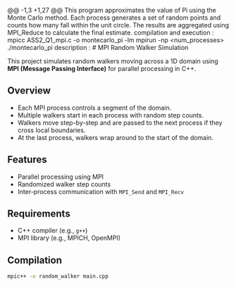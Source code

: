 @@ -1,3 +1,27 @@
 This program approximates the value of Pi using the Monte Carlo method. Each process generates a set of random points and counts how many fall within the unit circle. The results are aggregated using MPI_Reduce to calculate the final estimate.
 compilation and execution : mpicc ASS2_Q1_mpi.c -o montecarlo_pi -lm
                             mpirun -np <num_processes> ./montecarlo_pi 
 description : # MPI Random Walker Simulation
 
 This project simulates random walkers moving across a 1D domain using **MPI (Message Passing Interface)** for parallel processing in C++.
 
 ## Overview
 
 - Each MPI process controls a segment of the domain.
 - Multiple walkers start in each process with random step counts.
 - Walkers move step-by-step and are passed to the next process if they cross local boundaries.
 - At the last process, walkers wrap around to the start of the domain.
 
 ## Features
 
 - Parallel processing using MPI
 - Randomized walker step counts
 - Inter-process communication with `MPI_Send` and `MPI_Recv`
 
 ## Requirements
 
 - C++ compiler (e.g., `g++`)
 - MPI library (e.g., MPICH, OpenMPI)
 
 ## Compilation
 
 ```bash
 mpic++ -o random_walker main.cpp
 
